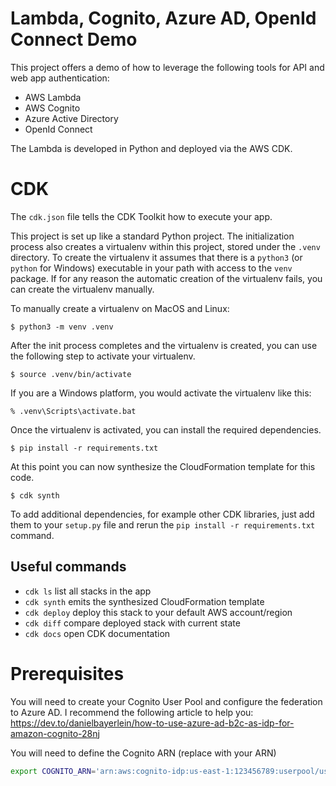 
# Lambda, Cognito, Azure AD, OpenId Connect Demo

This project offers a demo of how to leverage the following tools for API and web app authentication:
 - AWS Lambda
 - AWS Cognito
 - Azure Active Directory 
 - OpenId Connect

The Lambda is developed in Python and deployed via the AWS CDK.

# CDK

The `cdk.json` file tells the CDK Toolkit how to execute your app.

This project is set up like a standard Python project.  The initialization
process also creates a virtualenv within this project, stored under the `.venv`
directory.  To create the virtualenv it assumes that there is a `python3`
(or `python` for Windows) executable in your path with access to the `venv`
package. If for any reason the automatic creation of the virtualenv fails,
you can create the virtualenv manually.

To manually create a virtualenv on MacOS and Linux:

```
$ python3 -m venv .venv
```

After the init process completes and the virtualenv is created, you can use the following
step to activate your virtualenv.

```
$ source .venv/bin/activate
```

If you are a Windows platform, you would activate the virtualenv like this:

```
% .venv\Scripts\activate.bat
```

Once the virtualenv is activated, you can install the required dependencies.

```
$ pip install -r requirements.txt
```

At this point you can now synthesize the CloudFormation template for this code.

```
$ cdk synth
```

To add additional dependencies, for example other CDK libraries, just add
them to your `setup.py` file and rerun the `pip install -r requirements.txt`
command.

## Useful commands

 * `cdk ls`          list all stacks in the app
 * `cdk synth`       emits the synthesized CloudFormation template
 * `cdk deploy`      deploy this stack to your default AWS account/region
 * `cdk diff`        compare deployed stack with current state
 * `cdk docs`        open CDK documentation

# Prerequisites 
You will need to create your Cognito User Pool and configure the federation to Azure AD.  I recommend the following article to help you:
https://dev.to/danielbayerlein/how-to-use-azure-ad-b2c-as-idp-for-amazon-cognito-28nj

You will need to define the Cognito ARN (replace with your ARN)
```bash
export COGNITO_ARN='arn:aws:cognito-idp:us-east-1:123456789:userpool/us-east-1_abc123'


